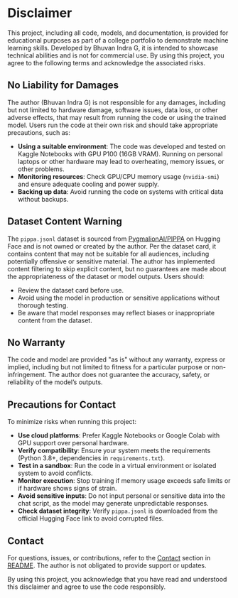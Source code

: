 # Disclaimer

This project, including all code, models, and documentation, is provided for educational purposes as part of a college portfolio to demonstrate machine learning skills. Developed by Bhuvan Indra G, it is intended to showcase technical abilities and is not for commercial use. By using this project, you agree to the following terms and acknowledge the associated risks.

## No Liability for Damages

The author (Bhuvan Indra G) is not responsible for any damages, including but not limited to hardware damage, software issues, data loss, or other adverse effects, that may result from running the code or using the trained model. Users run the code at their own risk and should take appropriate precautions, such as:

- **Using a suitable environment**: The code was developed and tested on Kaggle Notebooks with GPU P100 (16GB VRAM). Running on personal laptops or other hardware may lead to overheating, memory issues, or other problems.
- **Monitoring resources**: Check GPU/CPU memory usage (`nvidia-smi`) and ensure adequate cooling and power supply.
- **Backing up data**: Avoid running the code on systems with critical data without backups.

## Dataset Content Warning

The `pippa.jsonl` dataset is sourced from [PygmalionAI/PIPPA](https://huggingface.co/datasets/PygmalionAI/PIPPA) on Hugging Face and is not owned or created by the author. Per the dataset card, it contains content that may not be suitable for all audiences, including potentially offensive or sensitive material. The author has implemented content filtering to skip explicit content, but no guarantees are made about the appropriateness of the dataset or model outputs. Users should:

- Review the dataset card before use.
- Avoid using the model in production or sensitive applications without thorough testing.
- Be aware that model responses may reflect biases or inappropriate content from the dataset.

## No Warranty

The code and model are provided "as is" without any warranty, express or implied, including but not limited to fitness for a particular purpose or non-infringement. The author does not guarantee the accuracy, safety, or reliability of the model’s outputs.

## Precautions for Contact

To minimize risks when running this project:

- **Use cloud platforms**: Prefer Kaggle Notebooks or Google Colab with GPU support over personal hardware.
- **Verify compatibility**: Ensure your system meets the requirements (Python 3.8+, dependencies in `requirements.txt`).
- **Test in a sandbox**: Run the code in a virtual environment or isolated system to avoid conflicts.
- **Monitor execution**: Stop training if memory usage exceeds safe limits or if hardware shows signs of strain.
- **Avoid sensitive inputs**: Do not input personal or sensitive data into the chat script, as the model may generate unpredictable responses.
- **Check dataset integrity**: Verify `pippa.jsonl` is downloaded from the official Hugging Face link to avoid corrupted files.

## Contact

For questions, issues, or contributions, refer to the [Contact](README.md/#contact) section in [README](README.md). The author is not obligated to provide support or updates.

By using this project, you acknowledge that you have read and understood this disclaimer and agree to use the code responsibly.
